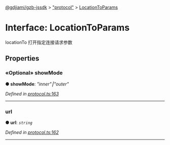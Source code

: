 [@gdjiami/gzb-jssdk](../README.md) > ["protocol"](../modules/_protocol_.md) > [LocationToParams](../interfaces/_protocol_.locationtoparams.md)



# Interface: LocationToParams


locationTo 打开指定连接请求参数


## Properties
<a id="showmode"></a>

### «Optional» showMode

**●  showMode**:  *"inner"⎮"outer"* 

*Defined in [protocol.ts:163](https://github.com/jmopen/gzb-jssdk/blob/c7f8f52/src/protocol.ts#L163)*





___

<a id="url"></a>

###  url

**●  url**:  *`string`* 

*Defined in [protocol.ts:162](https://github.com/jmopen/gzb-jssdk/blob/c7f8f52/src/protocol.ts#L162)*





___


